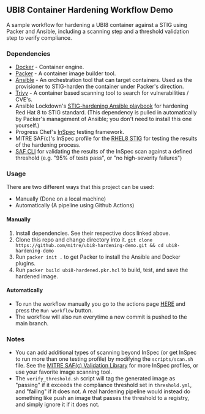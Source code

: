 ## UBI8 Container Hardening Workflow Demo

A sample workflow for hardening a UBI8 container against a STIG using Packer and Ansible, including a scanning step and a threshold validation step to verify compliance.

### Dependencies

- [Docker](https://docs.docker.com/) - Container engine.
- [Packer](https://developer.hashicorp.com/packer) - A container image builder tool.
- [Ansible](https://docs.ansible.com/) - An orchestration tool that can target containers. Used as the provisioner to STIG-harden the container under Packer's direction.
- [Trivy](https://github.com/aquasecurity/trivy#get-trivy) - A container based scanning tool to search for vulnerabilities / CVE's.
- Ansible Lockdown's [STIG-hardening Ansible playbook](https://github.com/ansible-lockdown/RHEL8-STIG) for hardening Red Hat 8 to STIG standard. (This dependency is pulled in automatically by Packer's management of Ansible; you don't need to install this one yourself.)
- Progress Chef's [InSpec](https://docs.chef.io/inspec/) testing framework.
- MITRE SAF(c)'s InSpec profile for the [RHEL8 STIG](https://github.com/mitre/redhat-enterprise-linux-8-stig-baseline) for testing the results of the hardening process.
- [SAF CLI](https://saf-cli.mitre.org) for validating the results of the InSpec scan against a defined threshold (e.g. "95% of tests pass", or "no high-severity failures")

### Usage

There are two different ways that this project can be used:
- Manually (Done on a local machine)
- Automatically (A pipeline using Github Actions)

#### Manually

1) Install dependencies. See their respective docs linked above.
2) Clone this repo and change directory into it. `git clone https://github.com/mitre/ubi8-hardening-demo.git && cd ubi8-hardening-demo` 
3) Run `packer init .` to get Packer to install the Ansible and Docker plugins.
4) Run `packer build ubi8-hardened.pkr.hcl` to build, test, and save the hardened image.

#### Automatically

- To run the workflow manually you go to the actions page [HERE](https://github.com/mitre/ubi8-hardening-demo/actions/workflows/main.yml) and press the `Run workflow` button.
- The workflow will also run everytime a new commit is pushed to the main branch.

### Notes
- You can add additional types of scanning beyond InSpec (or get InSpec to run more than one testing profile) by modifying the `scripts/scan.sh` file. See the [MITRE SAF(c) Validation Library](https://saf.mitre.org/#/validate) for more InSpec profiles, or use your favorite image scanning tool.
- The `verify_threshold.sh` script will tag the generated image as "passing" if it exceeds the compliance threshold set in `threshold.yml`, and "failing" if it does not. A real hardening pipeline would instead do something like push an image that passes the threshold to a registry, and simply ignore it if it does not.